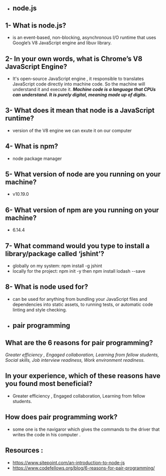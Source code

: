 - ## node.js

## 1- What is node.js?
-  is an event-based, non-blocking, asynchronous I/O runtime that uses Google’s V8 JavaScript engine and libuv library.

## 2- In your own words, what is Chrome’s V8 JavaScript Engine?
- It's open-source JavaScript engine , it responsible to translates JavaScript code directly into machine code. So the machine will understand it and execute it.
***Machine code is a language that CPUs can understand. It is purely digital, meaning made up of digits.***

## 3- What does it mean that node is a JavaScript runtime?
- version of the V8 engine we can exute it on our computer

## 4- What is npm?
- node package manager

## 5- What version of node are you running on your machine?
- v10.19.0

## 6- What version of npm are you running on your machine?
- 6.14.4

## 7- What command would you type to install a library/package called ‘jshint’?
- globally on my system: npm install -g jshint
- locally for the project: npm init -y  then npm install lodash --save

## 8- What is node used for?
- can be used for anything from bundling your JavaScript files and dependencies into static assets, to running tests, or automatic code linting and style checking.


- ## pair programming

## What are the 6 reasons for pair programming?
*Greater efficiency , Engaged collaboration, Learning from fellow students, Social skills, Job interview readiness, Work environment readiness.*

## In your experience, which of these reasons have you found most beneficial?
- Greater efficiency , Engaged collaboration, Learning from fellow students.

## How does pair programming work?
- some one is the navigaror which gives the commands to the driver that writes the code in his computer .

## Resources :
- https://www.sitepoint.com/an-introduction-to-node-js
- https://www.codefellows.org/blog/6-reasons-for-pair-programming/